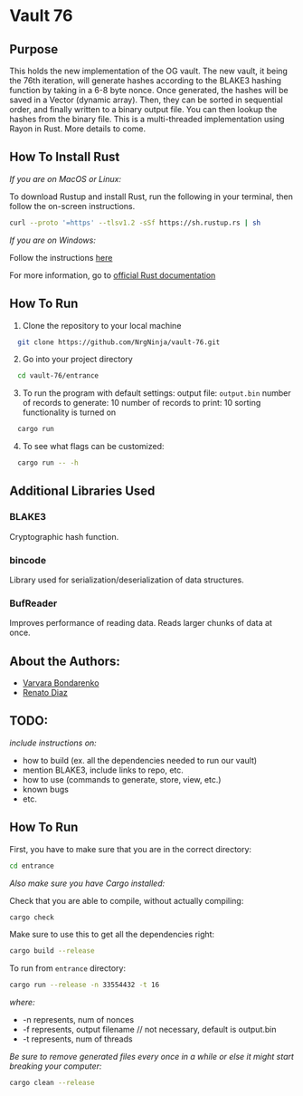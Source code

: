 # Vault 76
## Purpose

This holds the new implementation of the OG vault. The new vault, it being the 76th iteration, will generate hashes according to the BLAKE3 hashing function by taking in a 6-8 byte nonce. Once generated, the hashes will be saved in a Vector (dynamic array). Then, they can be sorted in sequential order, and finally written to a binary output file. You can then lookup the hashes from the binary file. This is a multi-threaded implementation using Rayon in Rust. More details to come.

## How To Install Rust
*If you are on MacOS or Linux:*

To download Rustup and install Rust, run the following in your terminal, then follow the on-screen instructions.

```bash
curl --proto '=https' --tlsv1.2 -sSf https://sh.rustup.rs | sh
```

*If you are on Windows:*

Follow the instructions [here](https://www.rust-lang.org/tools/install)


For more information, go to [official Rust documentation](https://doc.rust-lang.org/book/ch01-01-installation.html)

## How To Run 
1. Clone the repository to your local machine
```bash
  git clone https://github.com/NrgNinja/vault-76.git
```
2. Go into your project directory
```bash
  cd vault-76/entrance
```
3. To run the program with default settings:
output file: `output.bin`
number of records to generate: 10 
number of records to print: 10
sorting functionality is turned on
```bash
  cargo run
```
4. To see what flags can be customized:
```bash
  cargo run -- -h
```

## Additional Libraries Used 
### BLAKE3
Cryptographic hash function. 

### bincode
Library used for serialization/deserialization of data structures. 

### BufReader
Improves performance of reading data. Reads larger chunks of data at once. 

## About the Authors:
* [Varvara Bondarenko](varvara.bondarenko14@gmail.com) 
* [Renato Diaz](https://www.linkedin.com/in/renato-diaz/)

## TODO:
*include instructions on:* 
* how to build (ex. all the dependencies needed to run our vault) 
* mention BLAKE3, include links to repo, etc.
* how to use (commands to generate, store, view, etc.)
* known bugs
* etc.

## How To Run

First, you have to make sure that you are in the correct directory:
```bash
cd entrance
```

*Also make sure you have Cargo installed:*

Check that you are able to compile, without actually compiling:
```bash
cargo check
```

Make sure to use this to get all the dependencies right:
```bash
cargo build --release
```
To run from `entrance` directory:
```bash
cargo run --release -n 33554432 -t 16
```
*where:*
* -n represents, num of nonces
* -f represents, output filename // not necessary, default is output.bin
* -t represents, num of threads

*Be sure to remove generated files every once in a while or else it might start breaking your computer:*
```bash
cargo clean --release
```
